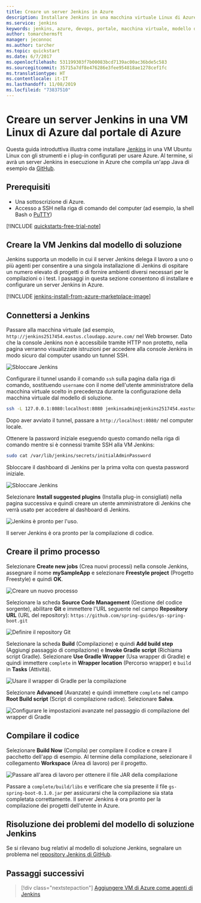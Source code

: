 ```yaml
---
title: Creare un server Jenkins in Azure
description: Installare Jenkins in una macchina virtuale Linux di Azure dal modello di soluzione Jenkins e compilare un'applicazione Java di esempio.
ms.service: jenkins
keywords: jenkins, azure, devops, portale, macchina virtuale, modello di soluzione
author: tomarchermsft
manager: jeconnoc
ms.author: tarcher
ms.topic: quickstart
ms.date: 6/7/2017
ms.openlocfilehash: 531199303f7b00083bcd7139ac00ac36bde5c583
ms.sourcegitcommit: 35715a7df8e476286e3fee954818ae1278cef1fc
ms.translationtype: HT
ms.contentlocale: it-IT
ms.lasthandoff: 11/08/2019
ms.locfileid: "73837510"
---
```

# <a name="create-a-jenkins-server-on-an-azure-linux-vm-from-the-azure-portal"></a>Creare un server Jenkins in una VM Linux di Azure dal portale di Azure

Questa guida introduttiva illustra come installare [Jenkins](https://jenkins.io) in una VM Ubuntu Linux con gli strumenti e i plug-in configurati per usare Azure. Al termine, si avrà un server Jenkins in esecuzione in Azure che compila un'app Java di esempio da [GitHub](https://github.com).

## <a name="prerequisites"></a>Prerequisiti

* Una sottoscrizione di Azure.
* Accesso a SSH nella riga di comando del computer (ad esempio, la shell Bash o [PuTTY](https://www.putty.org/))

[!INCLUDE [quickstarts-free-trial-note](../../includes/quickstarts-free-trial-note.md)]

## <a name="create-the-jenkins-vm-from-the-solution-template"></a>Creare la VM Jenkins dal modello di soluzione
Jenkins supporta un modello in cui il server Jenkins delega il lavoro a uno o più agenti per consentire a una singola installazione di Jenkins di ospitare un numero elevato di progetti o di fornire ambienti diversi necessari per le compilazioni o i test. I passaggi in questa sezione consentono di installare e configurare un server Jenkins in Azure.

[!INCLUDE [jenkins-install-from-azure-marketplace-image](../../includes/jenkins-install-from-azure-marketplace-image.md)]

## <a name="connect-to-jenkins"></a>Connettersi a Jenkins

Passare alla macchina virtuale (ad esempio, `http://jenkins2517454.eastus.cloudapp.azure.com/` nel Web browser. Dato che la console Jenkins non è accessibile tramite HTTP non protetto, nella pagina verranno visualizzate istruzioni per accedere alla console Jenkins in modo sicuro dal computer usando un tunnel SSH.

![Sbloccare Jenkins](./media/install-jenkins-solution-template/jenkins-ssh-instructions.png)

Configurare il tunnel usando il comando `ssh` sulla pagina dalla riga di comando, sostituendo `username` con il nome dell'utente amministratore della macchina virtuale scelto in precedenza durante la configurazione della macchina virtuale dal modello di soluzione.

```bash
ssh -L 127.0.0.1:8080:localhost:8080 jenkinsadmin@jenkins2517454.eastus.cloudapp.azure.com
```

Dopo aver avviato il tunnel, passare a `http://localhost:8080/` nel computer locale. 

Ottenere la password iniziale eseguendo questo comando nella riga di comando mentre si è connessi tramite SSH alla VM Jenkins:

```bash
sudo cat /var/lib/jenkins/secrets/initialAdminPassword
```

Sbloccare il dashboard di Jenkins per la prima volta con questa password iniziale.

![Sbloccare Jenkins](./media/install-jenkins-solution-template/jenkins-unlock.png)

Selezionare **Install suggested plugins** (Installa plug-in consigliati) nella pagina successiva e quindi creare un utente amministratore di Jenkins che verrà usato per accedere al dashboard di Jenkins.

![Jenkins è pronto per l'uso.](./media/install-jenkins-solution-template/jenkins-welcome.png)

Il server Jenkins è ora pronto per la compilazione di codice.

## <a name="create-your-first-job"></a>Creare il primo processo

Selezionare **Create new jobs** (Crea nuovi processi) nella console Jenkins, assegnare il nome **mySampleApp** e selezionare **Freestyle project** (Progetto Freestyle) e quindi **OK**.

![Creare un nuovo processo](./media/install-jenkins-solution-template/jenkins-new-job.png) 

Selezionare la scheda **Source Code Management** (Gestione del codice sorgente), abilitare **Git** e immettere l'URL seguente nel campo **Repository URL** (URL del repository): `https://github.com/spring-guides/gs-spring-boot.git`

![Definire il repository Git](./media/install-jenkins-solution-template/jenkins-job-git-configuration.png) 

Selezionare la scheda **Build** (Compilazione) e quindi **Add build step** (Aggiungi passaggio di compilazione) e **Invoke Gradle script** (Richiama script Gradle). Selezionare **Use Gradle Wrapper** (Usa wrapper di Gradle) e quindi immettere `complete` in **Wrapper location** (Percorso wrapper) e `build` in **Tasks** (Attività).

![Usare il wrapper di Gradle per la compilazione](./media/install-jenkins-solution-template/jenkins-job-gradle-config.png) 

Selezionare **Advanced** (Avanzate) e quindi immettere `complete` nel campo **Root Build script** (Script di compilazione radice). Selezionare **Salva**.

![Configurare le impostazioni avanzate nel passaggio di compilazione del wrapper di Gradle](./media/install-jenkins-solution-template/jenkins-job-gradle-advances.png) 

## <a name="build-the-code"></a>Compilare il codice

Selezionare **Build Now** (Compila) per compilare il codice e creare il pacchetto dell'app di esempio. Al termine della compilazione, selezionare il collegamento **Workspace** (Area di lavoro) per il progetto.

![Passare all'area di lavoro per ottenere il file JAR della compilazione](./media/install-jenkins-solution-template/jenkins-access-workspace.png) 

Passare a `complete/build/libs` e verificare che sia presente il file `gs-spring-boot-0.1.0.jar` per assicurarsi che la compilazione sia stata completata correttamente. Il server Jenkins è ora pronto per la compilazione dei progetti dell'utente in Azure.

## <a name="troubleshooting-the-jenkins-solution-template"></a>Risoluzione dei problemi del modello di soluzione Jenkins

Se si rilevano bug relativi al modello di soluzione Jenkins, segnalare un problema nel [repository Jenkins di GitHub](https://github.com/azure/jenkins/issues).

## <a name="next-steps"></a>Passaggi successivi

> [!div class="nextstepaction"]
> [Aggiungere VM di Azure come agenti di Jenkins](jenkins-azure-vm-agents.md)
